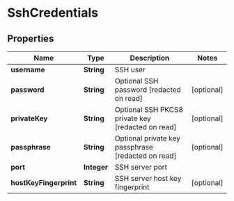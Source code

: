 
# SshCredentials

## Properties
Name | Type | Description | Notes
------------ | ------------- | ------------- | -------------
**username** | **String** | SSH user | 
**password** | **String** | Optional SSH password [redacted on read] |  [optional]
**privateKey** | **String** | Optional SSH PKCS8 private key [redacted on read] |  [optional]
**passphrase** | **String** | Optional private key passphrase [redacted on read] |  [optional]
**port** | **Integer** | SSH server port | 
**hostKeyFingerprint** | **String** | SSH server host key fingerprint |  [optional]



